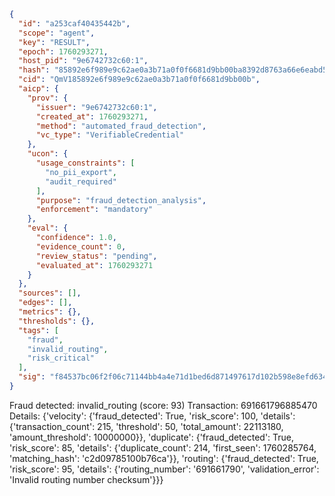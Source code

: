 ```json
{
  "id": "a253caf40435442b",
  "scope": "agent",
  "key": "RESULT",
  "epoch": 1760293271,
  "host_pid": "9e6742732c60:1",
  "hash": "85892e6f989e9c62ae0a3b71a0f0f6681d9bb00ba8392d8763a66e6eabd5a71d",
  "cid": "QmV185892e6f989e9c62ae0a3b71a0f0f6681d9bb00b",
  "aicp": {
    "prov": {
      "issuer": "9e6742732c60:1",
      "created_at": 1760293271,
      "method": "automated_fraud_detection",
      "vc_type": "VerifiableCredential"
    },
    "ucon": {
      "usage_constraints": [
        "no_pii_export",
        "audit_required"
      ],
      "purpose": "fraud_detection_analysis",
      "enforcement": "mandatory"
    },
    "eval": {
      "confidence": 1.0,
      "evidence_count": 0,
      "review_status": "pending",
      "evaluated_at": 1760293271
    }
  },
  "sources": [],
  "edges": [],
  "metrics": {},
  "thresholds": {},
  "tags": [
    "fraud",
    "invalid_routing",
    "risk_critical"
  ],
  "sig": "f84537bc06f2f06c71144bb4a4e71d1bed6d871497617d102b598e8efd634414"
}
```

Fraud detected: invalid_routing (score: 93)
Transaction: 691661796885470
Details: {'velocity': {'fraud_detected': True, 'risk_score': 100, 'details': {'transaction_count': 215, 'threshold': 50, 'total_amount': 22113180, 'amount_threshold': 10000000}}, 'duplicate': {'fraud_detected': True, 'risk_score': 85, 'details': {'duplicate_count': 214, 'first_seen': 1760285764, 'matching_hash': 'c2d09785100b76ca'}}, 'routing': {'fraud_detected': True, 'risk_score': 95, 'details': {'routing_number': '691661790', 'validation_error': 'Invalid routing number checksum'}}}